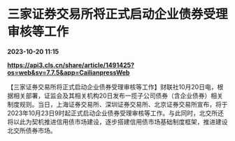 # 三家证券交易所将正式启动企业债券受理审核等工作

**2023-10-20 11:15**

**https://api3.cls.cn/share/article/1491425?os=web&sv=7.7.5&app=CailianpressWeb**

【三家证券交易所将正式启动企业债券受理审核等工作】财联社10月20日电，根据相关部署，证监会及其相关机构20日发布一揽子公司债券（含企业债券）相关制度规则。当日，上海证券交易所、深圳证券交易所、北京证券交易所宣布，将于2023年10月23日9时起正式启动企业债券受理审核等工作。与此同时，北交所还将以此为契机推进信用债市场建设，逐步搭建信用债市场基础制度框架，推进建设北交所债券市场。
